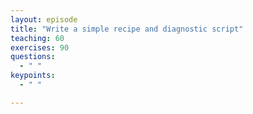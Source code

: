 ```yaml
---
layout: episode
title: "Write a simple recipe and diagnostic script"
teaching: 60
exercises: 90
questions:
  - " "
keypoints:
  - " "

---
```


